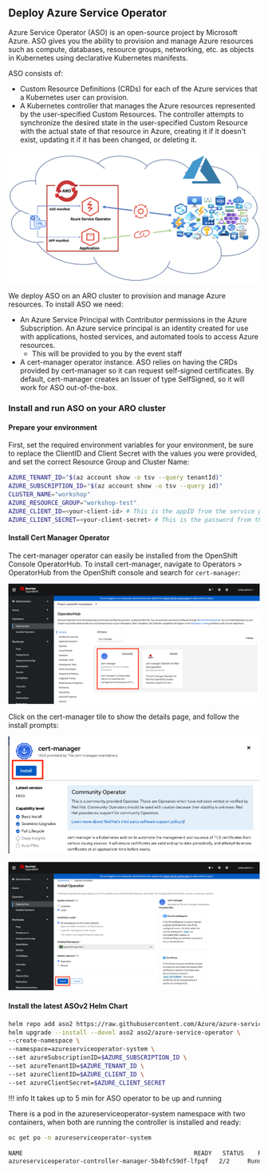 ## Deploy Azure Service Operator
Azure Service Operator (ASO) is an open-source project by Microsoft Azure. ASO gives you the ability to provision and manage Azure resources such as compute, databases, resource groups, networking, etc. as objects in Kubernetes using declarative Kubernetes manifests.

ASO consists of:
- Custom Resource Definitions (CRDs) for each of the Azure services that a Kubernetes user can provision.
- A Kubernetes controller that manages the Azure resources represented by the user-specified Custom Resources. The controller attempts to synchronize the desired state in the user-specified Custom Resource with the actual state of that resource in Azure, creating it if it doesn't exist, updating it if it has been changed, or deleting it.

![Azure-Service-operator](../assets/images/aso-schematic.png)



We deploy ASO on an ARO cluster to provision and manage Azure resources. To install ASO we need:

- An Azure Service Principal with Contributor permissions in the Azure Subscription. An Azure service principal is an identity created for use with applications, hosted services, and automated tools to access Azure resources.
    - This will be provided to you by the event staff
- A cert-manager operator instance. ASO relies on having the CRDs provided by cert-manager so it can request self-signed certificates. By default, cert-manager creates an Issuer of type SelfSigned, so it will work for ASO out-of-the-box.

###  Install and run ASO on your ARO cluster

#### Prepare your environment
First, set the required environment variables for your environment, be sure to replace the ClientID and Client Secret with the values you were provided, and set the correct Resource Group and Cluster Name:
 
```bash
AZURE_TENANT_ID="$(az account show -o tsv --query tenantId)"
AZURE_SUBSCRIPTION_ID="$(az account show -o tsv --query id)"
CLUSTER_NAME="workshop"
AZURE_RESOURCE_GROUP="workshop-test"
AZURE_CLIENT_ID=<your-client-id> # This is the appID from the service principal provided to you.
AZURE_CLIENT_SECRET=<your-client-secret> # This is the password from the service principal we created.
```

#### Install Cert Manager Operator

The cert-manager operator can easily be installed from the OpenShift Console OperatorHub. To install cert-manager, navigate to Operators > OperatorHub from the OpenShift console and search for `cert-manager`:

![operator-hub](../assets/images/operator-hub-cert-manager.png)

Click on the cert-manager tile to show the details page, and follow the install prompts:

![cert-manager-details](../assets/images/cert-manager-install-1.png)

![cert-manager-details](../assets/images/cert-manager-install-2.png)


#### Install the latest ASOv2 Helm Chart

```bash
helm repo add aso2 https://raw.githubusercontent.com/Azure/azure-service-operator/main/v2/charts
helm upgrade --install --devel aso2 aso2/azure-service-operator \
--create-namespace \
--namespace=azureserviceoperator-system \
--set azureSubscriptionID=$AZURE_SUBSCRIPTION_ID \
--set azureTenantID=$AZURE_TENANT_ID \
--set azureClientID=$AZURE_CLIENT_ID \
--set azureClientSecret=$AZURE_CLIENT_SECRET
```
   
!!! info
    It takes up to 5 min for ASO operator to be up and running

There is a pod in the azureserviceoperator-system namespace with two containers, when both are running the controller is installed and ready:

```bash
oc get po -n azureserviceoperator-system
```

```bash
NAME                                                READY   STATUS    RESTARTS   AGE
azureserviceoperator-controller-manager-5b4bfc59df-lfpqf   2/2     Running   0          24s
```
